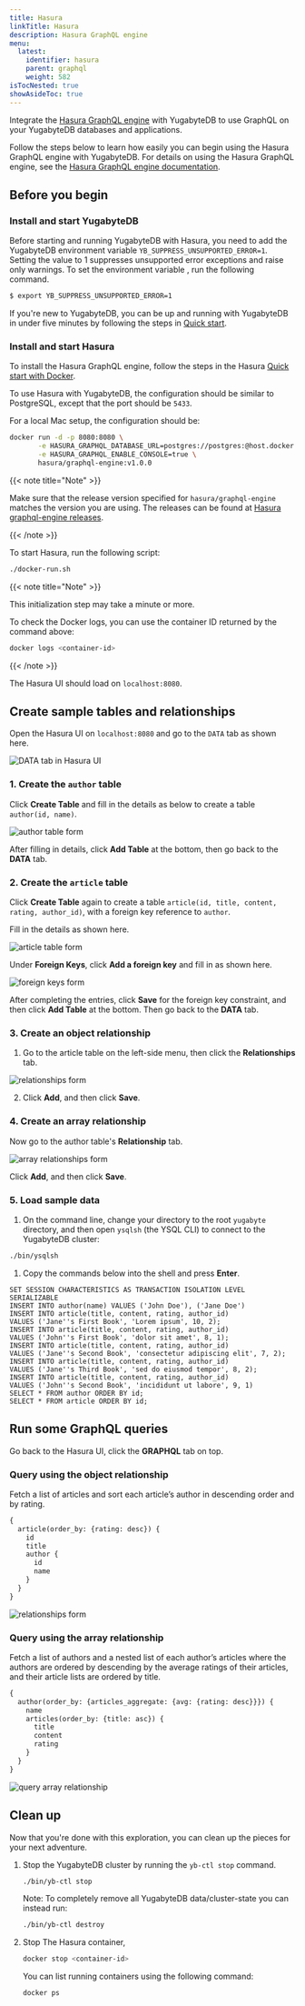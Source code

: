 ```yaml
---
title: Hasura
linkTitle: Hasura
description: Hasura GraphQL engine
menu:
  latest:
    identifier: hasura
    parent: graphql
    weight: 582
isTocNested: true
showAsideToc: true
---
```


Integrate the [Hasura GraphQL engine](https://hasura.io) with YugabyteDB to use GraphQL on your YugabyteDB databases and applications.

Follow the steps below to learn how easily you can begin using the Hasura GraphQL engine with YugabyteDB. For details on using the Hasura GraphQL engine, see the [Hasura GraphQL engine documentation](https://docs.hasura.io).

## Before you begin

### Install and start YugabyteDB

Before starting and running YugabyteDB with Hasura, you need to add the YugabyteDB environment variable `YB_SUPPRESS_UNSUPPORTED_ERROR=1`. Setting the value to 1 suppresses unsupported error exceptions and raise only warnings. To set the environment variable , run the following command.

```sh
$ export YB_SUPPRESS_UNSUPPORTED_ERROR=1
```

If you're new to YugabyteDB, you can be up and running with YugabyteDB in under five minutes by following the steps in [Quick start](https://docs.yugabyte.com/latest/quick-start/).

### Install and start Hasura

To install the Hasura GraphQL engine, follow the steps in the Hasura [Quick start with Docker](https://docs.hasura.io/1.0/graphql/manual/getting-started/docker-simple.html).

To use Hasura with YugabyteDB, the configuration should be similar to PostgreSQL, except that the port should be `5433`.

For a local Mac setup, the configuration should be:

```sh
docker run -d -p 8080:8080 \
       -e HASURA_GRAPHQL_DATABASE_URL=postgres://postgres:@host.docker.internal:5433/postgres \
       -e HASURA_GRAPHQL_ENABLE_CONSOLE=true \
       hasura/graphql-engine:v1.0.0
```

{{< note title="Note" >}}

Make sure that the release version specified for `hasura/graphql-engine` matches the version you are using. The releases can be found at [Hasura graphql-engine releases](https://github.com/hasura/graphql-engine/releases).

{{< /note >}}

To start Hasura, run the following script:

```sh
./docker-run.sh
```

{{< note title="Note" >}}

This initialization step may take a minute or more.

To check the Docker logs, you can use the container ID returned by the command above:

```sh
docker logs <container-id>
```

{{< /note >}}

The Hasura UI should load on `localhost:8080`.

## Create sample tables and relationships

 Open the Hasura UI on `localhost:8080` and go to the `DATA` tab as shown here.

![DATA tab in Hasura UI](/images/develop/graphql/hasura/data-tab.png)

### 1. Create the `author` table

Click **Create Table** and fill in the details as below to create a table `author(id, name)`.

![author table form](/images/develop/graphql/hasura/author-table.png)

After filling in details, click **Add Table** at the bottom, then go back to the **DATA** tab.

### 2. Create the `article` table

Click **Create Table** again to create a table `article(id, title, content, rating, author_id)`, with a foreign key reference to `author`.

Fill in the details as shown here.

![article table form](/images/develop/graphql/hasura/article-table.png)

Under **Foreign Keys**, click **Add a foreign key** and fill in as shown here.

![foreign keys form](/images/develop/graphql/hasura/foreign-keys.png)

After completing the entries, click **Save** for the foreign key constraint, and then click **Add Table** at the bottom. Then go back to the **DATA** tab.

### 3. Create an object relationship

1. Go to the article table on the left-side menu, then click the **Relationships** tab.

![relationships form](/images/develop/graphql/hasura/relationships.png)

2. Click **Add**, and then click **Save**.

### 4. Create an array relationship

Now go to the author table's **Relationship** tab.

![array relationships form](/images/develop/graphql/hasura/relationship-array.png)

Click **Add**, and then click **Save**.

### 5. Load sample data

1. On the command line, change your directory to the root `yugabyte` directory, and then open `ysqlsh` (the YSQL CLI) to connect to the YugabyteDB cluster:

```sh
./bin/ysqlsh
```

1. Copy the commands below into the shell and press **Enter**.

```postgresql
SET SESSION CHARACTERISTICS AS TRANSACTION ISOLATION LEVEL SERIALIZABLE
INSERT INTO author(name) VALUES ('John Doe'), ('Jane Doe')
INSERT INTO article(title, content, rating, author_id) 
VALUES ('Jane''s First Book', 'Lorem ipsum', 10, 2);
INSERT INTO article(title, content, rating, author_id) 
VALUES ('John''s First Book', 'dolor sit amet', 8, 1);
INSERT INTO article(title, content, rating, author_id) 
VALUES ('Jane''s Second Book', 'consectetur adipiscing elit', 7, 2);
INSERT INTO article(title, content, rating, author_id) 
VALUES ('Jane''s Third Book', 'sed do eiusmod tempor', 8, 2);
INSERT INTO article(title, content, rating, author_id) 
VALUES ('John''s Second Book', 'incididunt ut labore', 9, 1)
SELECT * FROM author ORDER BY id;
SELECT * FROM article ORDER BY id;
```

## Run some GraphQL queries

Go back to the Hasura UI, click the **GRAPHQL** tab on top.

### Query using the object relationship

Fetch a list of articles and sort each article’s author in descending order and by rating.

```graphql
{
  article(order_by: {rating: desc}) {
    id
    title
    author {
      id
      name
    }
  }
}
```

![relationships form](/images/develop/graphql/hasura/query-relationship-object.png)

### Query using the array relationship

Fetch a list of authors and a nested list of each author’s articles where the authors are ordered by descending by the average ratings of their articles, and their article lists are ordered by title.

 ```graphql
 {
   author(order_by: {articles_aggregate: {avg: {rating: desc}}}) {
     name
     articles(order_by: {title: asc}) {
       title
       content
       rating
     }
   }
 }
 ```

![query array relationship](/images/develop/graphql/hasura/query-relationship-array.png)

## Clean up

Now that you're done with this exploration, you can clean up the pieces for your next adventure.

1. Stop the YugabyteDB cluster by running the `yb-ctl stop` command.

    ```sh
    ./bin/yb-ctl stop
    ```

    Note: To completely remove all YugabyteDB data/cluster-state you can instead run:

    ```sh
    ./bin/yb-ctl destroy
    ```

2. Stop The Hasura container,

    ```sh
    docker stop <container-id>
    ```

    You can list running containers using the following command:

    ```sh
    docker ps
    ```
